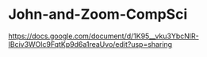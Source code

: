 # John-and-Zoom-CompSci
https://docs.google.com/document/d/1K95__vku3YbcNlR-IBciv3WOlc9FqtKp9d6a1reaUvo/edit?usp=sharing
